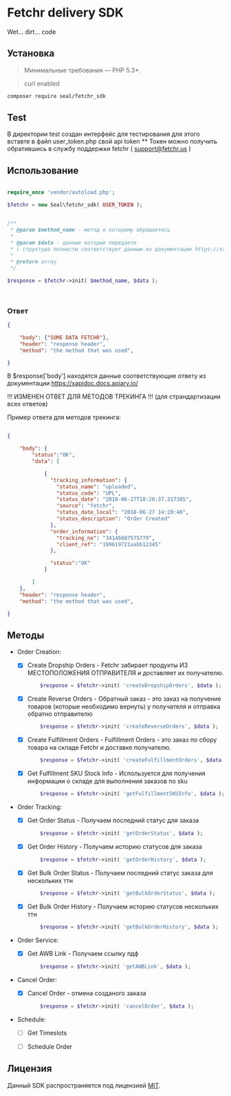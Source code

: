 # Fetchr delivery SDK
Wet... dirt... code


## Установка

> Минимальные требования — PHP 5.3+.

> curl enabled

```bash
composer require seal/fetchr_sdk
```

## Test

В директории test создан интерфейс для тестирования 
для этого вставте в файл user_token.php свой api token
** Токен можно получить обратившись в службу поддержки fetchr ( support@fetchr.us )



## Использование

```php

require_once 'vendor/autoload.php';

$fetchr = new Seal\fetchr_sdk( USER_TOKEN );


/**
 * @param $method_name - метод к которому обращаетесь
 * 
 * @param $data - данные которые передаете 
 * ( структура полностю соответствует данным из документации https://xapidoc.docs.apiary.io/ )
 *
 * @return array
 */

$response = $fetchr->init( $method_name, $data );

	
```

### Ответ

```json
{

	"body": {"SOME DATA FETCHR"},
	"header": "response header",
	"method": "the method that was used",

}
```

В $response['body'] находятся данные соответствующие ответу из документации https://xapidoc.docs.apiary.io/ 

!!! ИЗМЕНЕН ОТВЕТ ДЛЯ МЕТОДОВ ТРЕКИНГА !!!
(для страндартизации всех ответов)

Пример ответа для методов трекинга:

```json

{

	"body": {
		"status":"OK",
		"data": [

			{
			  "tracking_information": {
			    "status_name": "uploaded",
			    "status_code": "UPL",
			    "status_date": "2018-06-27T10:20:37.317385",
			    "source": "fetchr",
			    "status_date_local": "2018-06-27 14:20:46",
			    "status_description": "Order Created"
			  },
			  "order_information": {
			    "tracking_no": "34146607575779",
			    "client_ref": "199619721aabb12345"
			  },

			  "status":"OK"
			}

		]
	},
	"header": "response header",
	"method": "the method that was used",

}

```


## Методы

- Order Creation:
	- [x] Create Dropship Orders - Fetchr забирает продукты ИЗ МЕСТОПОЛОЖЕНИЯ ОТПРАВИТЕЛЯ и доставляет их получателю.
		
		```php
			$response = $fetchr->init( 'createDropshipOrders', $data );
		```


	- [x] Create Reverse Orders - Обратный заказ - это заказ на получение товаров (которые необходимо вернуть) у получателя и отправка обратно отправителю 

		```php
			$response = $fetchr->init( 'createReverseOrders', $data );
		```


	- [x] Create Fulfillment Orders - Fulfillment Orders - это заказ по сбору товара на складе Fetchr и доставке получателю.
		
		```php
			$response = $fetchr->init( 'createFulfillmentOrders', $data );
		```

	- [x] Get Fulfillment SKU Stock Info - Используется для получения информации о складе для выполнения заказов по sku
		
		```php
			$response = $fetchr->init( 'getFulfillmentSKUInfo', $data );
		```

- Order Tracking:
	- [x] Get Order Status - Получаем последний статус для заказа
		
		```php
			$response = $fetchr->init( 'getOrderStatus', $data );
		```


	- [x] Get Order History - Получаем историю статусов для заказа
		
		```php
			$response = $fetchr->init( 'getOrderHistory', $data );
		```


	- [x] Get Bulk Order Status - Получаем последний статус заказа для нескольких ттн
		
		```php
			$response = $fetchr->init( 'getBulkOrderStatus', $data );
		```


	- [x] Get Bulk Order History - Получаем историю статусов нескольких ттн
		
		```php
			$response = $fetchr->init( 'getBulkOrderHistory', $data );
		```


- Order Service:
	- [x] Get AWB Link - Получаем ссылку пдф
		
		```php
			$response = $fetchr->init( 'getAWBLink', $data );
		```

- Cancel Order:
	- [x] Cancel Order - отмена созданого заказа
		
		```php
			$response = $fetchr->init( 'cancelOrder', $data );
		```

- Schedule:
	- [ ] Get Timeslots
	- [ ] Schedule Order



## Лицензия

Данный SDK распространяется под лицензией [MIT](http://opensource.org/licenses/MIT).

